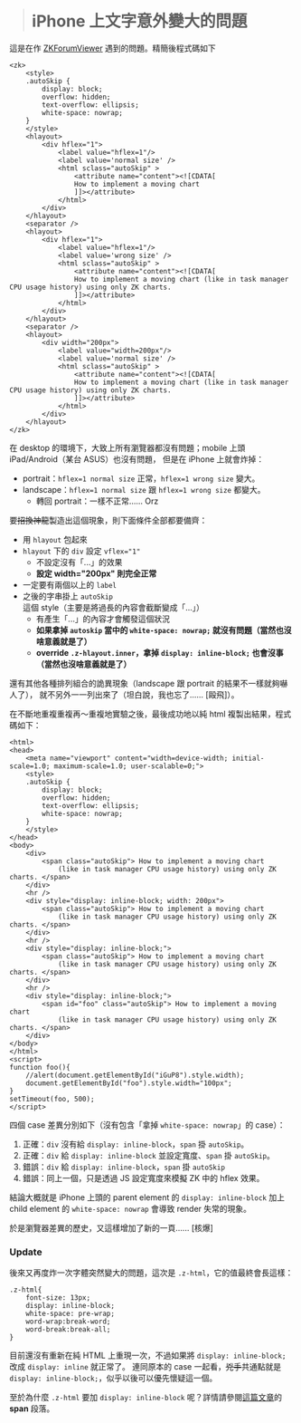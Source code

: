 > # iPhone 上文字意外變大的問題 #

這是在作 [ZKForumViewer] 遇到的問題。精簡後程式碼如下

	<zk>
		<style>
		.autoSkip {
			display: block;
			overflow: hidden;
			text-overflow: ellipsis;  
			white-space: nowrap;
		}
		</style>
		<hlayout>
			<div hflex="1">
				<label value="hflex=1"/>
				<label value='normal size' />
				<html sclass="autoSkip" >
					<attribute name="content"><![CDATA[
					How to implement a moving chart
					]]></attribute>
				</html>
			</div>
		</hlayout>
		<separator />
		<hlayout>
			<div hflex="1">
				<label value="hflex=1"/>
				<label value='wrong size' />
				<html sclass="autoSkip" >
					<attribute name="content"><![CDATA[
					How to implement a moving chart (like in task manager CPU usage history) using only ZK charts.
					]]></attribute>
				</html>
			</div>
		</hlayout>
		<separator />
		<hlayout>
			<div width="200px">
				<label value="width=200px"/>
				<label value='normal size' />
				<html sclass="autoSkip" >
					<attribute name="content"><![CDATA[
					How to implement a moving chart (like in task manager CPU usage history) using only ZK charts.
					]]></attribute>
				</html>
			</div>
		</hlayout>
	</zk>

在 desktop 的環境下，大致上所有瀏覽器都沒有問題；mobile 上頭 iPad/Android（某台 ASUS）也沒有問題，
但是在 iPhone 上就會炸掉：

* portrait：`hflex=1 normal size` 正常，`hflex=1 wrong size` 變大。
* landscape：`hflex=1 normal size` 跟 `hflex=1 wrong size` 都變大。
	* 轉回 portrait：一樣不正常...... Orz

要<strike>招換神龍</strike>製造出這個現象，則下面條件全部都要備齊：

* 用 `hlayout` 包起來
* `hlayout` 下的 `div` 設定 `vflex="1"`
	* 不設定沒有「...」的效果
	* __設定 width="200px" 則完全正常__
* 一定要有兩個以上的 `label`
* 之後的字串掛上 `autoSkip` 這個 style（主要是將過長的內容會截斷變成「...」）
	* 有產生「...」的內容才會觸發這個狀況
	* __如果拿掉 `autoskip` 當中的 `white-space: nowrap;` 就沒有問題（當然也沒啥意義就是了）__
	* __override `.z-hlayout.inner`，拿掉 `display: inline-block;` 也會沒事（當然也沒啥意義就是了）__

還有其他各種排列組合的詭異現象（landscape 跟 portrait 的結果不一樣就夠嚇人了），
就不另外一一列出來了（坦白說，我也忘了...... [毆飛]）。

在不斷地重複重複再～重複地實驗之後，最後成功地以純 html 複製出結果，程式碼如下：

	<html>
	<head>
		<meta name="viewport" content="width=device-width; initial-scale=1.0; maximum-scale=1.0; user-scalable=0;">
		<style>
		.autoSkip {
			display: block;
			overflow: hidden;
			text-overflow: ellipsis;
			white-space: nowrap;
		}
		</style>
	</head>
	<body>
		<div>
			<span class="autoSkip"> How to implement a moving chart
				(like in task manager CPU usage history) using only ZK charts. </span>
		</div>
		<hr />
		<div style="display: inline-block; width: 200px">
			<span class="autoSkip"> How to implement a moving chart
				(like in task manager CPU usage history) using only ZK charts. </span>
		</div>
		<hr />
		<div style="display: inline-block;">
			<span class="autoSkip"> How to implement a moving chart
				(like in task manager CPU usage history) using only ZK charts. </span>
		</div>
		<hr />
		<div style="display: inline-block;">
			<span id="foo" class="autoSkip"> How to implement a moving chart
				(like in task manager CPU usage history) using only ZK charts. </span>
		</div>
	</body>
	</html>
	<script>
	function foo(){
		//alert(document.getElementById("iGuP8").style.width);
		document.getElementById("foo").style.width="100px";
	}
	setTimeout(foo, 500);
	</script>

四個 case 差異分別如下（沒有包含「拿掉 `white-space: nowrap`」的 case）：

1. 正確：`div` 沒有給 `display: inline-block`，`span` 掛 `autoSkip`。
1. 正確：`div` 給 `display: inline-block` 並設定寬度、`span` 掛 `autoSkip`。
1. 錯誤：`div` 給 `display: inline-block`，`span` 掛 `autoSkip`
1. 錯誤：同上一個，只是透過 JS 設定寬度來模擬 ZK 中的 hflex 效果。

結論大概就是 iPhone 上頭的 parent element 的 `display: inline-block` 
加上 child element 的 `white-space: nowrap` 會導致 render 失常的現象。

於是瀏覽器差異的歷史，又這樣增加了新的一頁...... \[核爆]

### Update ###
後來又再度炸一次字體突然變大的問題，這次是 `.z-html`，它的值最終會長這樣：

	.z-html{
		font-size: 13px;
		display: inline-block;
		white-space: pre-wrap; 
		word-wrap:break-word;
		word-break:break-all;
	}

目前還沒有重新在純 HTML 上重現一次，不過如果將 `display: inline-block;` 改成 `display: inline` 就正常了。
連同原本的 case 一起看，<strike>兇手</strike>共通點就是 `display: inline-block;`，似乎以後可以優先懷疑這一個。

至於為什麼 `.z-html` 要加 `display: inline-block` 呢？詳情請參閱[這篇文章](../../wiki/tip/browser.md)的 __span__ 段落。

[ZKForumViewer]: https://github.com/MontyPan/ZKForumViewer